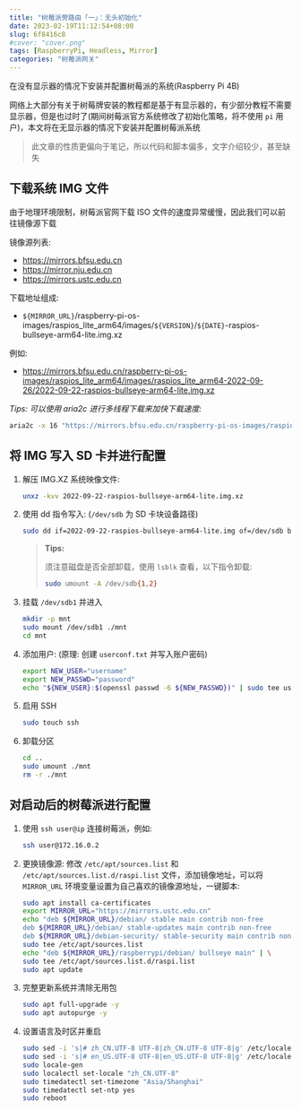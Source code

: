 ```yaml
---
title: "树莓派旁路由「一」：无头初始化"
date: 2023-02-19T11:12:54+08:00
slug: 6f8416c8
#cover: "cover.png"
tags: [RaspberryPi, Headless, Mirror]
categories: "树莓派网关"
---
```


在没有显示器的情况下安装并配置树莓派的系统(Raspberry Pi 4B)

<!--more-->

网络上大部分有关于树莓牌安装的教程都是基于有显示器的，有少部分教程不需要显示器，但是也过时了(期间树莓派官方系统修改了初始化策略，将不使用 `pi` 用户)，本文将在无显示器的情况下安装并配置树莓派系统

> 此文章的性质更偏向于笔记，所以代码和脚本偏多，文字介绍较少，甚至缺失

## 下载系统 IMG 文件

由于地理环境限制，树莓派官网下载 ISO 文件的速度异常缓慢，因此我们可以前往镜像源下载

镜像源列表:

- <https://mirrors.bfsu.edu.cn>
- <https://mirror.nju.edu.cn>
- <https://mirrors.ustc.edu.cn>

下载地址组成:

- `${MIRROR_URL}`/raspberry-pi-os-images/raspios_lite_arm64/images/`${VERSION}`/`${DATE}`-raspios-bullseye-arm64-lite.img.xz

例如:

- <https://mirrors.bfsu.edu.cn/raspberry-pi-os-images/raspios_lite_arm64/images/raspios_lite_arm64-2022-09-26/2022-09-22-raspios-bullseye-arm64-lite.img.xz>

*Tips: 可以使用 aria2c 进行多线程下载来加快下载速度:*

```bash
aria2c -x 16 "https://mirrors.bfsu.edu.cn/raspberry-pi-os-images/raspios_lite_arm64/images/raspios_lite_arm64-2022-09-26/2022-09-22-raspios-bullseye-arm64-lite.img.xz"
```

## 将 IMG 写入 SD 卡并进行配置

1. 解压 IMG.XZ 系统映像文件:

    ```bash
    unxz -kvv 2022-09-22-raspios-bullseye-arm64-lite.img.xz
    ```

2. 使用 dd 指令写入: (`/dev/sdb` 为 SD 卡块设备路径)

    ```bash
    sudo dd if=2022-09-22-raspios-bullseye-arm64-lite.img of=/dev/sdb bs=32K status=progress
    ```

    > **Tips:**
    >
    > 须注意磁盘是否全部卸载，使用 `lsblk` 查看，以下指令卸载:
    >
    > ```bash
    > sudo umount -A /dev/sdb{1,2}
    > ```

3. 挂载 `/dev/sdb1` 并进入

    ```bash
    mkdir -p mnt
    sudo mount /dev/sdb1 ./mnt
    cd mnt
    ```

4. 添加用户: (原理: 创建 `userconf.txt` 并写入账户密码)

    ```bash
    export NEW_USER="username"
    export NEW_PASSWD="password"
    echo "${NEW_USER}:$(openssl passwd -6 ${NEW_PASSWD})" | sudo tee userconf.txt
    ```

5. 启用 SSH

    ```bash
    sudo touch ssh
    ```

6. 卸载分区

    ```bash
    cd ..
    sudo umount ./mnt
    rm -r ./mnt
    ```

## 对启动后的树莓派进行配置

1. 使用 `ssh user@ip` 连接树莓派，例如:

    ```bash
    ssh user@172.16.0.2
    ```

2. 更换镜像源: 修改 `/etc/apt/sources.list` 和 `/etc/apt/sources.list.d/raspi.list` 文件，添加镜像地址，可以将 `MIRROR_URL` 环境变量设置为自己喜欢的镜像源地址，一键脚本:

    ```bash
    sudo apt install ca-certificates
    export MIRROR_URL="https://mirrors.ustc.edu.cn"
    echo "deb ${MIRROR_URL}/debian/ stable main contrib non-free
    deb ${MIRROR_URL}/debian/ stable-updates main contrib non-free
    deb ${MIRROR_URL}/debian-security/ stable-security main contrib non-free" | \
    sudo tee /etc/apt/sources.list
    echo "deb ${MIRROR_URL}/raspberrypi/debian/ bullseye main" | \
    sudo tee /etc/apt/sources.list.d/raspi.list
    sudo apt update
    ```

3. 完整更新系统并清除无用包

    ```bash
    sudo apt full-upgrade -y
    sudo apt autopurge -y
    ```

4. 设置语言及时区并重启

    ```bash
    sudo sed -i 's|# zh_CN.UTF-8 UTF-8|zh_CN.UTF-8 UTF-8|g' /etc/locale.gen
    sudo sed -i 's|# en_US.UTF-8 UTF-8|en_US.UTF-8 UTF-8|g' /etc/locale.gen
    sudo locale-gen
    sudo localectl set-locale "zh_CN.UTF-8"
    sudo timedatectl set-timezone "Asia/Shanghai"
    sudo timedatectl set-ntp yes
    sudo reboot
    ```
